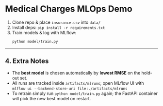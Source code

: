 # Medical Charges MLOps Demo

1. Clone repo & place `insurance.csv` into `data/`
2. Install deps: `pip install -r requirements.txt`
3. Train models & log with MLflow:
   ```bash
   python model/train.py


---

## 4. Extra Notes

- The **best model** is chosen automatically by **lowest RMSE** on the hold-out set.  
- All runs are tracked inside `artifacts/mlruns`; open MLflow UI with  
  `mlflow ui --backend-store-uri file:./artifacts/mlruns`  
- To retrain simply run `python model/train.py` again; the FastAPI container will pick the new best model on restart.